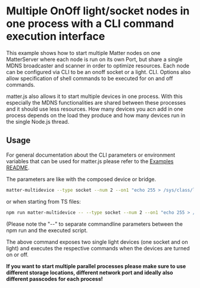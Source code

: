 # Multiple OnOff light/socket nodes in one process with a CLI command execution interface

This example shows how to start multiple Matter nodes on one MatterServer where each node is run on its own Port, but share a single MDNS broadcaster and scanner in order to optimize resources. Each node can be configured via CLI to be an onoff socket or a light. CLI. Options also allow specification of shell commands to be executed for on and off commands.

matter.js also allows it to start multiple devices in one process. With this especially the MDNS functionalities are shared between these processes and it should use less resources. How many devices you acn add in one process depends on the load they produce and how many devices run in the single Node.js thread.

## Usage

For general documentation about the CLI parameters or environment variables that can be used for matter.js please refer to the [Examples README](../../../examples/README.md#cli-usage).

The parameters are like with the composed device or bridge.

```bash
matter-multidevice --type socket --num 2 --on1 "echo 255 > /sys/class/leds/led1/brightness" --off1 "echo 0 > /sys/class/leds/led1/brightness" --type2 socket --on2 "echo 255 > /sys/class/leds/led2/brightness" --off2 "echo 0 > /sys/class/leds/led2/brightness"
```

or when starting from TS files:

```bash
npm run matter-multidevice -- --type socket --num 2 --on1 "echo 255 > /sys/class/leds/led1/brightness" --off1 "echo 0 > /sys/class/leds/led1/brightness" --type2 socket --on2 "echo 255 > /sys/class/leds/led2/brightness" --off2 "echo 0 > /sys/class/leds/led2/brightness"
```
(Please note the "--" to separate commandline parameters between the npm run and the executed script.

The above command exposes two single light devices (one socket and on light) and executes the respective commands when the devices are turned on or off.

**If you want to start multiple parallel processes please make sure to use different storage locations, different network port and ideally also different passcodes for each process!**
